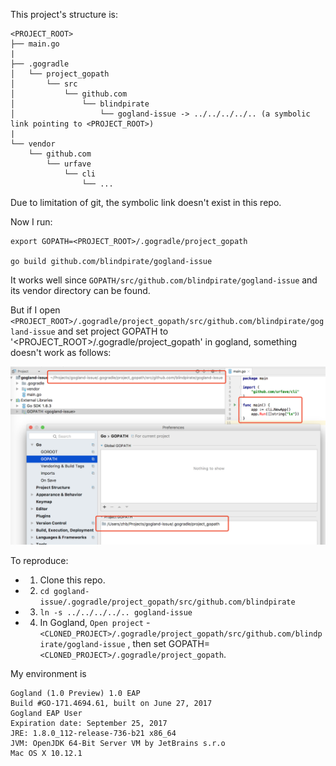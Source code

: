 This project's structure is:

```
<PROJECT_ROOT>
├── main.go
|
├── .gogradle
│   └── project_gopath
│       └── src
│           └── github.com
│               └── blindpirate
│                   └── gogland-issue -> ../../../../.. (a symbolic link pointing to <PROJECT_ROOT>)
|
└── vendor
    └── github.com
        └── urfave
            └── cli
                └── ...
```
Due to limitation of git, the symbolic link doesn't exist in this repo.

Now I run:

```
export GOPATH=<PROJECT_ROOT>/.gogradle/project_gopath

go build github.com/blindpirate/gogland-issue
```

It works well since `GOPATH/src/github.com/blindpirate/gogland-issue` and its vendor directory can be found.

But if I open `<PROJECT_ROOT>/.gogradle/project_gopath/src/github.com/blindpirate/gogland-issue` and set project GOPATH to '<PROJECT_ROOT>/.gogradle/project_gopath' in gogland, something doesn't work as follows:

![1](https://raw.githubusercontent.com/blindpirate/gogland-issue/master/issue.png)

To reproduce:

- 1. Clone this repo.
- 2. `cd gogland-issue/.gogradle/project_gopath/src/github.com/blindpirate`
- 3. `ln -s ../../../../.. gogland-issue` 
- 4. In Gogland, `Open project` - `<CLONED_PROJECT>/.gogradle/project_gopath/src/github.com/blindpirate/gogland-issue` , then set GOPATH=`<CLONED_PROJECT>/.gogradle/project_gopath`.


My environment is 
```
Gogland (1.0 Preview) 1.0 EAP
Build #GO-171.4694.61, built on June 27, 2017
Gogland EAP User
Expiration date: September 25, 2017
JRE: 1.8.0_112-release-736-b21 x86_64
JVM: OpenJDK 64-Bit Server VM by JetBrains s.r.o
Mac OS X 10.12.1
```


